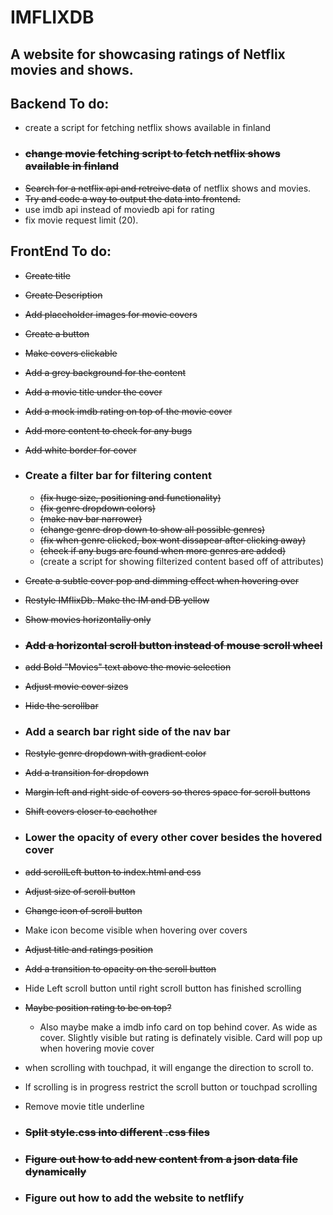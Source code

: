 # IMFLIXDB
## A website for showcasing ratings of Netflix movies and shows.

## Backend To do:
- create a script for fetching netflix shows available in finland
- ### ~~change movie fetching script to fetch netflix shows available in finland~~
- ~~Search for a netflix api and retreive data~~ of netflix shows and movies.
- ~~Try and code a way to output the data into frontend.~~
- use imdb api instead of moviedb api for rating
- fix movie request limit (20).

## FrontEnd To do:
- ~~Create title~~
- ~~Create Description~~
- ~~Add placeholder images for movie covers~~
- ~~Create a button~~
- ~~Make covers clickable~~
- ~~Add a grey background for the content~~
- ~~Add a movie title under the cover~~
- ~~Add a mock imdb rating on top of the movie cover~~
- ~~Add more content to check for any bugs~~
- ~~Add white border for cover~~
- ### Create a filter bar for filtering content 
    - ~~(fix huge size, positioning and functionality)~~
    - ~~(fix genre dropdown colors)~~
    - ~~(make nav bar narrower)~~
    - ~~(change genre drop down to show all possible genres)~~
    - ~~(fix when genre clicked, box wont dissapear after clicking away)~~
    - ~~(check if any bugs are found when more genres are added)~~
    - (create a script for showing filterized content based off of attributes)

- ~~Create a subtle cover pop and dimming effect when hovering over~~
- ~~Restyle IMflixDb. Make the IM and DB yellow~~
- ~~Show movies horizontally only~~
- ### ~~Add a horizontal scroll button instead of mouse scroll wheel~~
- ~~add Bold "Movies" text above the movie selection~~
- ~~Adjust movie cover sizes~~
- ~~Hide the scrollbar~~
- ### Add a search bar right side of the nav bar
- ~~Restyle genre dropdown with gradient color~~
- ~~Add a transition for dropdown~~
- ~~Margin left and right side of covers so theres space for scroll buttons~~
- ~~Shift covers closer to eachother~~
- ### Lower the opacity of every other cover besides the hovered cover
- ~~add scrollLeft button to index.html and css~~
- ~~Adjust size of scroll button~~
- ~~Change icon of scroll button~~
- Make icon become visible when hovering over covers
- ~~Adjust title and ratings position~~
- ~~Add a transition to opacity on the scroll button~~
- Hide Left scroll button until right scroll button has finished scrolling
- ~~Maybe position rating to be on top?~~
    - Also maybe make a imdb info card on top behind cover. As wide as cover. Slightly visible but rating is definately visible. Card will pop up when hovering movie cover
- when scrolling with touchpad, it will engange the direction to scroll to.
- If scrolling is in progress restrict the scroll button or touchpad scrolling
- Remove movie title underline

- ### ~~Split style.css into different .css files~~

- ### ~~Figure out how to add new content from a json data file dynamically~~

- ### Figure out how to add the website to netflify
